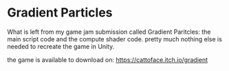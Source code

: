 # Gradient Particles
What is left from my game jam submission called Gradient Paritcles: the main script code and the compute shader code.
pretty much nothing else is needed to recreate the game in Unity.

the game is available to download on: https://cattoface.itch.io/gradient
